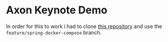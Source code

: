 # Axon Keynote Demo 

In order for this to work i had to clone  [this repository](https://github.com/AxonFramework/AxonFramework.git)  and use the `feature/spring-docker-compose` branch.

